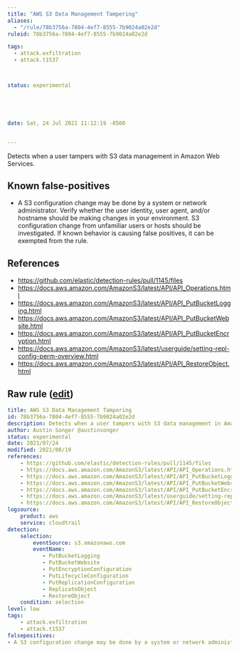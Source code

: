 ```yaml
---
title: "AWS S3 Data Management Tampering"
aliases:
  - "/rule/78b3756a-7804-4ef7-8555-7b9024a02e2d"
ruleid: 78b3756a-7804-4ef7-8555-7b9024a02e2d

tags:
  - attack.exfiltration
  - attack.t1537



status: experimental





date: Sat, 24 Jul 2021 11:12:19 -0500


---
```


Detects when a user tampers with S3 data management in Amazon Web Services.

<!--more-->


## Known false-positives

* A S3 configuration change may be done by a system or network administrator. Verify whether the user identity, user agent, and/or hostname should be making changes in your environment. S3 configuration change from unfamiliar users or hosts should be investigated. If known behavior is causing false positives, it can be exempted from the rule.



## References

* https://github.com/elastic/detection-rules/pull/1145/files
* https://docs.aws.amazon.com/AmazonS3/latest/API/API_Operations.html
* https://docs.aws.amazon.com/AmazonS3/latest/API/API_PutBucketLogging.html
* https://docs.aws.amazon.com/AmazonS3/latest/API/API_PutBucketWebsite.html
* https://docs.aws.amazon.com/AmazonS3/latest/API/API_PutBucketEncryption.html
* https://docs.aws.amazon.com/AmazonS3/latest/userguide/setting-repl-config-perm-overview.html
* https://docs.aws.amazon.com/AmazonS3/latest/API/API_RestoreObject.html


## Raw rule ([edit](https://github.com/SigmaHQ/sigma/edit/master/rules/cloud/aws/aws_s3_data_management_tampering.yml))
```yaml
title: AWS S3 Data Management Tampering
id: 78b3756a-7804-4ef7-8555-7b9024a02e2d
description: Detects when a user tampers with S3 data management in Amazon Web Services.
author: Austin Songer @austinsonger
status: experimental
date: 2021/07/24
modified: 2021/08/19
references:
    - https://github.com/elastic/detection-rules/pull/1145/files
    - https://docs.aws.amazon.com/AmazonS3/latest/API/API_Operations.html
    - https://docs.aws.amazon.com/AmazonS3/latest/API/API_PutBucketLogging.html
    - https://docs.aws.amazon.com/AmazonS3/latest/API/API_PutBucketWebsite.html
    - https://docs.aws.amazon.com/AmazonS3/latest/API/API_PutBucketEncryption.html
    - https://docs.aws.amazon.com/AmazonS3/latest/userguide/setting-repl-config-perm-overview.html
    - https://docs.aws.amazon.com/AmazonS3/latest/API/API_RestoreObject.html
logsource:
    product: aws
    service: cloudtrail
detection:
    selection:
        eventSource: s3.amazonaws.com
        eventName:
           - PutBucketLogging
           - PutBucketWebsite
           - PutEncryptionConfiguration
           - PutLifecycleConfiguration
           - PutReplicationConfiguration
           - ReplicateObject
           - RestoreObject
    condition: selection
level: low
tags:
    - attack.exfiltration
    - attack.t1537
falsepositives:
- A S3 configuration change may be done by a system or network administrator. Verify whether the user identity, user agent, and/or hostname should be making changes in your environment. S3 configuration change from unfamiliar users or hosts should be investigated. If known behavior is causing false positives, it can be exempted from the rule.

```
